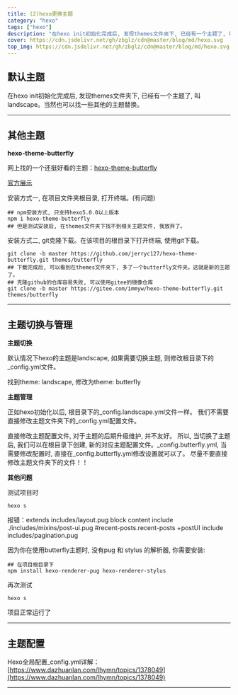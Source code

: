 ```yaml
---
title: (2)hexo更换主题
category: "hexo"
tags: ["hexo"]
description: "在hexo init初始化完成后, 发现themes文件夹下, 已经有一个主题了, 叫landscape。当然也可以找一些其他的主题替换。"
cover: https://cdn.jsdelivr.net/gh/zbglz/cdn@master/blog/md/hexo.svg
top_img: https://cdn.jsdelivr.net/gh/zbglz/cdn@master/blog/md/hexo.svg
---
```


## 默认主题

在hexo init初始化完成后, 发现themes文件夹下, 已经有一个主题了, 叫landscape。当然也可以找一些其他的主题替换。

***

## 其他主题

**hexo-theme-butterfly**

网上找的一个还挺好看的主题：[hexo-theme-butterfly](https://github.com/jerryc127/hexo-theme-butterfly)

[官方展示](https://butterfly.js.org/)

安装方式一, 在项目文件夹根目录, 打开终端。(有问题)

    ## npm安装方式, 只支持hexo5.0.0以上版本
    npm i hexo-theme-butterfly
    ## 但是测试安装后, 在themes文件夹下找不到相关主题文件, 我放弃了。

安装方式二, git克隆下载。在该项目的根目录下打开终端, 使用git下载。

    git clone -b master https://github.com/jerryc127/hexo-theme-butterfly.git themes/butterfly
    ## 下载完成后, 可以看到在themes文件夹下, 多了一个butterfly文件夹。这就是新的主题了。
    ## 克隆github的仓库容易失败, 可以使用gitee的镜像仓库
    git clone -b master https://gitee.com/immyw/hexo-theme-butterfly.git themes/butterfly

***

## 主题切换与管理

**主题切换**

默认情况下hexo的主题是landscape, 如果需要切换主题, 则修改根目录下的_config.yml文件。

找到theme: landscape, 修改为theme: butterfly

**主题管理**

正如hexo初始化以后, 根目录下的_config.landscape.yml文件一样。
我们不需要直接修改主题文件夹下的_config.yml配置文件。

直接修改主题配置文件, 对于主题的后期升级维护, 并不友好。
所以, 当切换了主题后, 我们可以在根目录下创建, 
新的对应主题配置文件。_config.butterfly.yml, 
当需要修改配置时, 直接在_config.butterfly.yml修改设置就可以了。
尽量不要直接修改主题文件夹下的文件！！

**其他问题**

测试项目时

    hexo s

报错：extends includes/layout.pug block content include ./includes/mixins/post-ui.pug #recent-posts.recent-posts +postUI include includes/pagination.pug

因为你在使用butterfly主题时, 没有pug 和 stylus 的解析器, 你需要安装:

    ## 在项目根目录下
    npm install hexo-renderer-pug hexo-renderer-stylus

再次测试

    hexo s

项目正常运行了

***

## 主题配置

Hexo全局配置_config.yml详解：[https://www.dazhuanlan.com/lhymn/topics/1378049](https://www.dazhuanlan.com/lhymn/topics/1378049)

***
